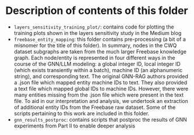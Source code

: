 # Description of contents of this folder

- `layers_sensitivity_training_plot/`: contains code for plotting the training plots shown in the layers sensitivity study in the Medium blog
- `freebase_entity_mapping`: this folder contains pre-processing (a bit of a misnomer for the title of this folder). In summary, nodes in the CWQ dataset subgraphs are taken from the much larger Freebase knowledge graph. Each node/entity is represented in four different ways in the course of the GNN/LLM modeling: a global integer ID, local integer ID (which exists transiently within a batch), machine ID (an alphanumeric string), and corresponding text. The original GNN-RAG authors provided a .json file which mapped entity machine IDs to text. They also provided a text file which mapped global IDs to machine IDs. However, there were many entities missing from the .json file which were present in the text file. To aid in our interpretation and analysis, we undertook an extraction of additional entity IDs from the Freebase raw dataset. Some of the scripts pertaining to this work are included in this folder.
- `gnn_results_postproc`: contains scripts that postproc the results of GNN experiments from Part II to enable deeper analysis